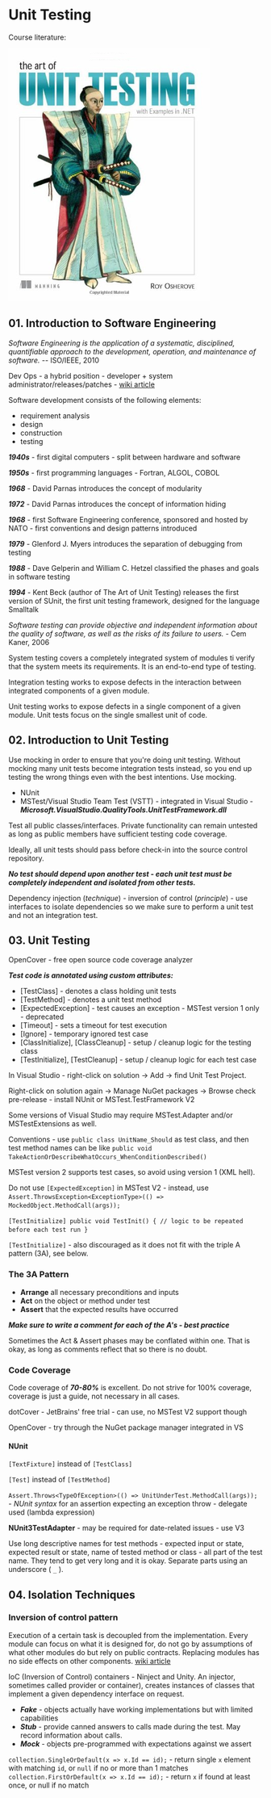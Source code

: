 # Unit Testing

Course literature:

![alt text](https://github.com/stoychevvasko/Telerik-Academy-Homeworks---2016-2017/blob/master/.resources/art_of_unit_testing.png "The Art of Unit Testing") 



## 01. Introduction to Software Engineering

*Software Engineering is the application of a systematic, disciplined, quantifiable approach to the development, operation, and maintenance of software.* -- ISO/IEEE, 2010

Dev Ops - a hybrid position - developer + system
administrator/releases/patches - [wiki article](https://en.wikipedia.org/wiki/DevOps)

Software development consists of the following elements:
- requirement analysis
- design
- construction
- testing

***1940s*** - first digital computers - split between hardware and software    

***1950s*** - first programming languages - Fortran, ALGOL, COBOL    

***1968*** - David Parnas introduces the concept of modularity    

***1972*** - David Parnas introduces the concept of information hiding    

***1968*** - first Software Engineering conference, sponsored and hosted by NATO - first conventions and design patterns introduced    

***1979*** - Glenford J. Myers introduces the separation of debugging from testing    

***1988*** - Dave Gelperin and William C. Hetzel classified the phases and goals in software testing    

***1994*** - Kent Beck (author of The Art of Unit Testing) releases the first version of SUnit, the first unit testing framework, designed for the language Smalltalk    


*Software testing can provide objective and independent information about the quality of software, as well as the risks of its failure to users.* - Cem Kaner, 2006

System testing covers a completely integrated system of modules ti verify that the system meets its requirements. It is an end-to-end type of testing.

Integration testing works to expose defects in the interaction between integrated components of a given module. 

Unit testing works to expose defects in a single component of a given module. Unit tests focus on the single smallest unit of code.



## 02. Introduction to Unit Testing

Use mocking in order to ensure that you're doing unit testing. Without mocking many unit tests become integration tests instead, so you end up testing the wrong things even with the best intentions. Use mocking.

- NUnit
- MSTest/Visual Studio Team Test (VSTT) - integrated in Visual Studio - ***Microsoft.VisualStudio.QualityTools.UnitTestFramework.dll***

Test all public classes/interfaces. Private functionality can remain untested as long as public members have sufficient testing code coverage. 

Ideally, all unit tests should pass before check-in into the source control repository.

***No test should depend upon another test - each unit test must be completely independent and isolated from other tests.***

Dependency injection (*technique*) - inversion of control (*principle*) - use interfaces to isolate dependencies so we make sure to perform a unit test and not an integration test.




## 03. Unit Testing

OpenCover - free open source code coverage analyzer

***Test code is annotated using custom attributes:***
- [TestClass] - denotes a class holding unit tests
- [TestMethod] - denotes a unit test method
- [ExpectedException] - test causes an exception - MSTest version 1 only - deprecated
- [Timeout] - sets a timeout for test execution
- [Ignore] - temporary ignored test case
- [ClassInitialize], [ClassCleanup] - setup / cleanup logic for the testing class
- [TestInitialize], [TestCleanup] - setup / cleanup logic for each test case

In Visual Studio - right-click on solution -> Add -> find Unit Test Project.

Right-click on solution again -> Manage NuGet packages -> Browse check pre-release - install NUnit or MSTest.TestFramework V2

Some versions of Visual Studio may require MSTest.Adapter and/or MSTestExtensions as well.

Conventions - use `public class UnitName_Should` as test class, and then test method names can be like `public void TakeActionOrDescribeWhatOccurs_WhenConditionDescribed()`

MSTest version 2 supports test cases, so avoid using version 1 (XML hell).

Do not use `[ExpectedException]` in MSTest V2 - instead, use `Assert.ThrowsException<ExceptionType>(() => MockedObject.MethodCall(args));`

`
[TestInitialize]
public void TestInit()
{
    // logic to be repeated before each test run
}
`

`[TestInitialize]` - also discouraged as it does not fit with the triple A pattern (3A), see below.

### The 3A Pattern

- **Arrange** all necessary preconditions and inputs
- **Act** on the object or method under test
- **Assert** that the expected results have occurred

***Make sure to write a comment for each of the A's - best practice***

Sometimes the Act & Assert phases may be conflated within one. That is okay, as long as comments reflect that so there is no doubt.

### Code Coverage

Code coverage of ***70-80%*** is excellent. Do not strive for 100% coverage, coverage is just a guide, not necessary in all cases.

dotCover - JetBrains' free trial - can use, no MSTest V2 support though

OpenCover - try through the NuGet package manager integrated in VS

#### NUnit

`[TextFixture]` instead of `[TestClass]`    

`[Test]` instead of `[TestMethod]`    

`Assert.Throws<TypeOfException>(() => UnitUnderTest.MethodCall(args));` - _NUnit syntax_ for an assertion expecting an exception throw - delegate used (lambda expression)

**NUnit3TestAdapter** - may be required for date-related issues - use V3

Use long descriptive names for test methods - expected input or state, expected result or state, name of tested method or class - all part of the test name. They tend to get very
long and it is okay. Separate parts using an underscore ( `_` ).



## 04. Isolation Techniques

### Inversion of control pattern

Execution of a certain task is decoupled from the implementation. Every module can focus on what it is designed for, do not go by assumptions of what other modules do but rely on
public contracts. Replacing modules has no side effects on other components. [wiki article](https://en.wikipedia.org/wiki/Inversion_of_control)

IoC (Inversion of Control) containers - Ninject and Unity. An injector, sometimes called provider or container), creates instances of classes that implement a given dependency
interface on request.

- ***Fake*** - objects actually have working implementations but with limited capabilities    
- ***Stub*** - provide canned answers to calls made during the test. May record information about calls.
- ***Mock*** - objects pre-programmed with expectations against we assert

`collection.SingleOrDefault(x => x.Id == id);` - return single `x` element with matching `id`, or `null` if no or more than 1 matches
`collection.FirstOrDefault(x => x.Id == id);` - return `x` if found at least once, or null if no match





